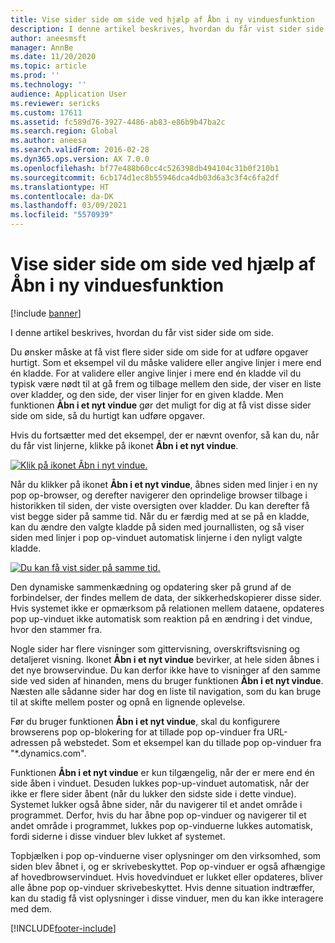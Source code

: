 ```yaml
---
title: Vise sider side om side ved hjælp af Åbn i ny vinduesfunktion
description: I denne artikel beskrives, hvordan du får vist sider side om side.
author: aneesmsft
manager: AnnBe
ms.date: 11/20/2020
ms.topic: article
ms.prod: ''
ms.technology: ''
audience: Application User
ms.reviewer: sericks
ms.custom: 17611
ms.assetid: fc589d76-3927-4486-ab83-e86b9b47ba2c
ms.search.region: Global
ms.author: aneesa
ms.search.validFrom: 2016-02-28
ms.dyn365.ops.version: AX 7.0.0
ms.openlocfilehash: bf77e488b60cc4c526398db494104c31b0f210b1
ms.sourcegitcommit: 6cb174d1ec8b55946dca4db03d6a3c3f4c6fa2df
ms.translationtype: HT
ms.contentlocale: da-DK
ms.lasthandoff: 03/09/2021
ms.locfileid: "5570939"
---
```

# <a name="show-pages-side-by-side-using-the-open-in-new-window-feature"></a>Vise sider side om side ved hjælp af Åbn i ny vinduesfunktion

[!include [banner](../includes/banner.md)]

I denne artikel beskrives, hvordan du får vist sider side om side.

Du ønsker måske at få vist flere sider side om side for at udføre opgaver hurtigt. Som et eksempel vil du måske validere eller angive linjer i mere end én kladde. For at validere eller angive linjer i mere end én kladde vil du typisk være nødt til at gå frem og tilbage mellem den side, der viser en liste over kladder, og den side, der viser linjer for en given kladde. Men funktionen **Åbn i et nyt vindue** gør det muligt for dig at få vist disse sider side om side, så du hurtigt kan udføre opgaver.

Hvis du fortsætter med det eksempel, der er nævnt ovenfor, så kan du, når du får vist linjerne, klikke på ikonet **Åbn i et nyt vindue**.

[![Klik på ikonet Åbn i nyt vindue.](./media/open-in-new-window-icon.png)](./media/open-in-new-window-icon.png)

Når du klikker på ikonet **Åbn i et nyt vindue**, åbnes siden med linjer i en ny pop op-browser, og derefter navigerer den oprindelige browser tilbage i historikken til siden, der viste oversigten over kladder. Du kan derefter få vist begge sider på samme tid. Når du er færdig med at se på en kladde, kan du ændre den valgte kladde på siden med journallisten, og så viser siden med linjer i pop op-vinduet automatisk linjerne i den nyligt valgte kladde.

[![Du kan få vist sider på samme tid.](./media/pages-show-side-by-side.png)](./media/pages-show-side-by-side.png)

Den dynamiske sammenkædning og opdatering sker på grund af de forbindelser, der findes mellem de data, der sikkerhedskopierer disse sider. Hvis systemet ikke er opmærksom på relationen mellem dataene, opdateres pop up-vinduet ikke automatisk som reaktion på en ændring i det vindue, hvor den stammer fra.

Nogle sider har flere visninger som gittervisning, overskriftsvisning og detaljeret visning. Ikonet **Åbn i et nyt vindue** bevirker, at hele siden åbnes i det nye browservindue. Du kan derfor ikke have to visninger af den samme side ved siden af hinanden, mens du bruger funktionen **Åbn i et nyt vindue**. Næsten alle sådanne sider har dog en liste til navigation, som du kan bruge til at skifte mellem poster og opnå en lignende oplevelse.

Før du bruger funktionen **Åbn i et nyt vindue**, skal du konfigurere browserens pop op-blokering for at tillade pop op-vinduer fra URL-adressen på webstedet. Som et eksempel kan du tillade pop op-vinduer fra "\*.dynamics.com".

Funktionen **Åbn i et nyt vindue** er kun tilgængelig, når der er mere end én side åben i vinduet. Desuden lukkes pop-up-vinduet automatisk, når der ikke er flere sider åbent (når du lukker den sidste side i dette vindue). Systemet lukker også åbne sider, når du navigerer til et andet område i programmet. Derfor, hvis du har åbne pop op-vinduer og navigerer til et andet område i programmet, lukkes pop op-vinduerne lukkes automatisk, fordi siderne i disse vinduer blev lukket af systemet.

Topbjælken i pop op-vinduerne viser oplysninger om den virksomhed, som siden blev åbnet i, og er skrivebeskyttet. Pop op-vinduer er også afhængige af hovedbrowservinduet. Hvis hovedvinduet er lukket eller opdateres, bliver alle åbne pop op-vinduer skrivebeskyttet. Hvis denne situation indtræffer, kan du stadig få vist oplysninger i disse vinduer, men du kan ikke interagere med dem.


[!INCLUDE[footer-include](../../../includes/footer-banner.md)]